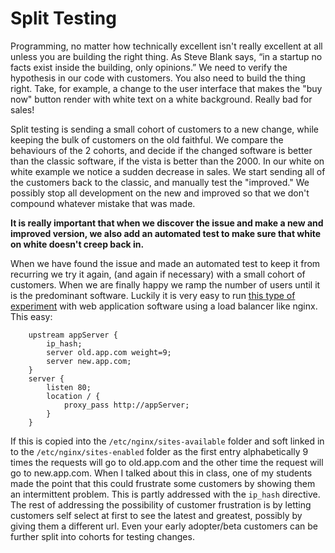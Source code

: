 Split Testing
===========

Programming, no matter how technically excellent isn't really excellent at all unless you are building the right thing. As Steve Blank says, “in a startup no facts exist inside the building, only opinions.” We need to verify the hypothesis in our code with customers. You also need to build the thing right. Take, for example, a change to the user interface that makes the "buy now" button render with white text on a white background. Really bad for sales!

Split testing is sending a small cohort of customers to a new change, while keeping the bulk of customers on the old faithful. We compare the behaviours of the 2 cohorts, and decide if the changed software is better than the classic software, if the vista is better than the 2000. In our white on white example we notice a sudden decrease in sales. We start sending all of the customers back to the classic, and manually test the "improved." We possibly stop all development on the new and improved so that we don't compound whatever mistake that was made.

**It is really important that when we discover the issue and make a new and improved version, we also add an automated test to make sure that white on white doesn't creep back in.**

When we have found the issue and made an automated test to keep it from recurring we try it again, (and again if necessary) with a small cohort of customers. When we are finally happy we ramp the number of users until it is the predominant software. Luckily it is very easy to run [this type of experiment](http://viget.com/extend/split-test-traffic-distribution-with-nginx) with web application software using a load balancer like nginx. This easy:

```
    upstream appServer {
        ip_hash;
        server old.app.com weight=9;
        server new.app.com;
    }
    server {
        listen 80;
        location / {
            proxy_pass http://appServer;
        }
    }

```

If this is copied into the `/etc/nginx/sites-available` folder and soft linked in to the `/etc/nginx/sites-enabled` folder as the first entry alphabetically 9 times the requests will go to old.app.com and the other time the request will go to new.app.com. When I talked about this in class, one of my students made the point that this could frustrate some customers by showing them an intermittent problem. This is partly addressed with the `ip_hash` directive. The rest of addressing the possibility of customer frustration is by letting customers self select at first to see the latest and greatest, possibly by giving them a different url. Even your early adopter/beta customers can be further split into cohorts for testing changes.